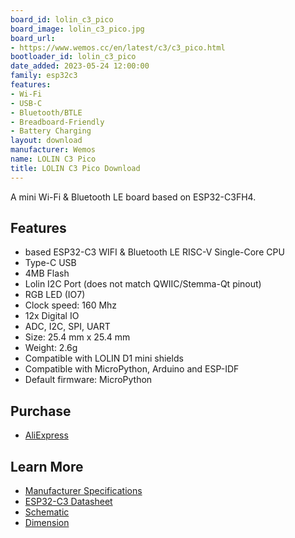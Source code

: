 ```yaml
---
board_id: lolin_c3_pico
board_image: lolin_c3_pico.jpg
board_url:
- https://www.wemos.cc/en/latest/c3/c3_pico.html
bootloader_id: lolin_c3_pico
date_added: 2023-05-24 12:00:00
family: esp32c3
features:
- Wi-Fi
- USB-C
- Bluetooth/BTLE
- Breadboard-Friendly
- Battery Charging
layout: download
manufacturer: Wemos
name: LOLIN C3 Pico
title: LOLIN C3 Pico Download
---
```


A mini Wi-Fi & Bluetooth LE board based on ESP32-C3FH4.

## Features

- based ESP32-C3 WIFI & Bluetooth LE RISC-V Single-Core CPU
- Type-C USB
- 4MB Flash
- Lolin I2C Port (does not match QWIIC/Stemma-Qt pinout)
- RGB LED (IO7)
- Clock speed: 160 Mhz
- 12x Digital IO
- ADC, I2C, SPI, UART
- Size: 25.4 mm x 25.4 mm
- Weight: 2.6g
- Compatible with LOLIN D1 mini shields
- Compatible with MicroPython, Arduino and ESP-IDF
- Default firmware: MicroPython


## Purchase

* [AliExpress](https://www.aliexpress.com/item/1005004866531117.html)

## Learn More

* [Manufacturer Specifications](https://www.wemos.cc/en/latest/c3/c3_pico.html)
* [ESP32-C3 Datasheet](https://www.espressif.com/sites/default/files/documentation/esp32-c3_datasheet_en.pdf)
* [Schematic](https://www.wemos.cc/en/latest/_static/files/sch_c3_pico_v1.0.0.pdf)
* [Dimension](https://www.wemos.cc/en/latest/_static/files/dim_c3_pico_v1.0.0.pdf)
